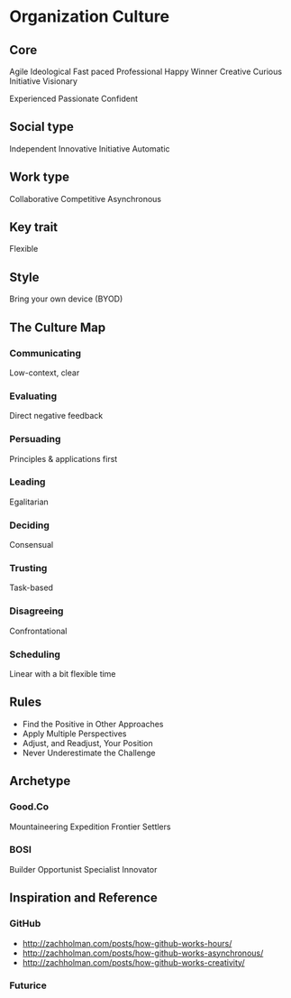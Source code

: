 Organization Culture
====================

Core
----

Agile
Ideological
Fast paced
Professional
Happy
Winner
Creative
Curious
Initiative
Visionary

Experienced
Passionate
Confident

Social type
-----------

Independent
Innovative
Initiative
Automatic

Work type
---------

Collaborative
Competitive
Asynchronous

Key trait
---------

Flexible

Style
-----

Bring your own device (BYOD)

The Culture Map
---------------

### Communicating

Low-context, clear

### Evaluating

Direct negative feedback

### Persuading

Principles & applications first

### Leading

Egalitarian

### Deciding

Consensual

### Trusting

Task-based

### Disagreeing

Confrontational

### Scheduling

Linear with a bit flexible time


Rules
-----

- Find the Positive in Other Approaches
- Apply Multiple Perspectives
- Adjust, and Readjust, Your Position
- Never Underestimate the Challenge


Archetype
---------

### Good.Co

Mountaineering Expedition
Frontier Settlers

### BOSI

Builder
Opportunist
Specialist
Innovator


Inspiration and Reference
-------------------------

### GitHub

- <http://zachholman.com/posts/how-github-works-hours/>
- <http://zachholman.com/posts/how-github-works-asynchronous/>
- <http://zachholman.com/posts/how-github-works-creativity/>

### Futurice



